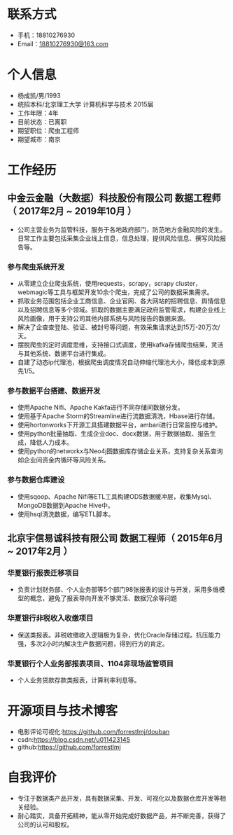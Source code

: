 # 联系方式

- 手机：18810276930
- Email：18810276930@163.com 

# 个人信息
 - 杨成凯/男/1993 
 - 统招本科/北京理工大学 计算机科学与技术 2015届 
 - 工作年限：4年
 - 目前状态：已离职
 - 期望职位：爬虫工程师
 - 期望城市：南京

# 工作经历

## 中金云金融（大数据）科技股份有限公司 数据工程师（ 2017年2月 ~ 2019年10月 ）
* 公司主营业务为监管科技，服务于各地政府部门，防范地方金融风险的发生。日常工作主要包括采集企业线上信息，信息处理，提供风险信息、撰写风险报告等。

### 参与爬虫系统开发
* 从零建立企业爬虫系统，使用requests，scrapy，scrapy cluster，webmagic等工具与框架开发10余个爬虫，完成了公司的数据采集需求。
* 抓取业务范围包括企业工商信息、企业官网、各大网站的招聘信息、舆情信息以及招聘信息等多个领域。抓取的数据主要满足政府监管需求，构建企业线上风险画像，用于支持公司其他内部系统与风险报告的数据来源。
* 解决了企查查登陆、验证、被封号等问题，有效采集请求达到15万-20万次/天。
* 摆脱爬虫的定时调度思维，支持接口式调度，使用kafka存储爬虫结果，灵活与其他系统、数据平台进行集成。
* 自建了动态ip代理池，根据爬虫调度情况自动伸缩代理池大小，降低成本到原先1/5。

### 参与数据平台搭建、数据开发
* 使用Apache Nifi、Apache Kakfa进行不同存储间数据分发。
* 使用基于Apache Storm的Streamline进行流数据清洗，Hbase进行存储。
* 使用hortonworks下开源工具搭建数据平台，ambari进行日常监控与维护。
* 使用python批量抽取、生成企业doc、docx数据，用于数据抽取、报告生成，降低人力成本。
* 使用python的networkx与Neo4j图数据库存储企业关系，支持复杂关系查询如企业间资金内循环等风险关系。

### 参与数据仓库建设
* 使用sqoop、Apache Nifi等ETL工具构建ODS数据缓冲层，收集Mysql、MongoDB数据到Apache Hive中。
* 使用hsql清洗数据，编写ETL脚本。

## 北京宇信易诚科技有限公司 数据工程师（ 2015年6月 ~ 2017年2月 ）
### 华夏银行报表迁移项目 
* 负责计划财务部、个人业务部等5个部门98张报表的设计与开发，采用多维模型的概念，避免了报表导向开发不够灵活、数据冗余等问题
### 华夏银行非税收入收缴项目
* 保送类报表。非税收缴收入逻辑极为复杂，优化Oracle存储过程。抗压能力强，多次2小时内解决生产数据问题，得到行方的肯定。
### 华夏银行个人业务部报表项目、1104非现场监管项目
* 个人业务贷款存款类报表，计算利率利息等。

# 开源项目与技术博客
* 电影评论可视化:https://github.com/forrestlmj/douban
* csdn:https://blog.csdn.net/u011423145
* github:https://github.com/forrestlmj

# 自我评价
* 专注于数据类产品开发，具有数据采集、开发、可视化以及数据仓库开发等相关经验。
* 耐心踏实，具备开拓精神，能从零开始完成好数据产品，并不断完善，获得了公司的认可和股权。